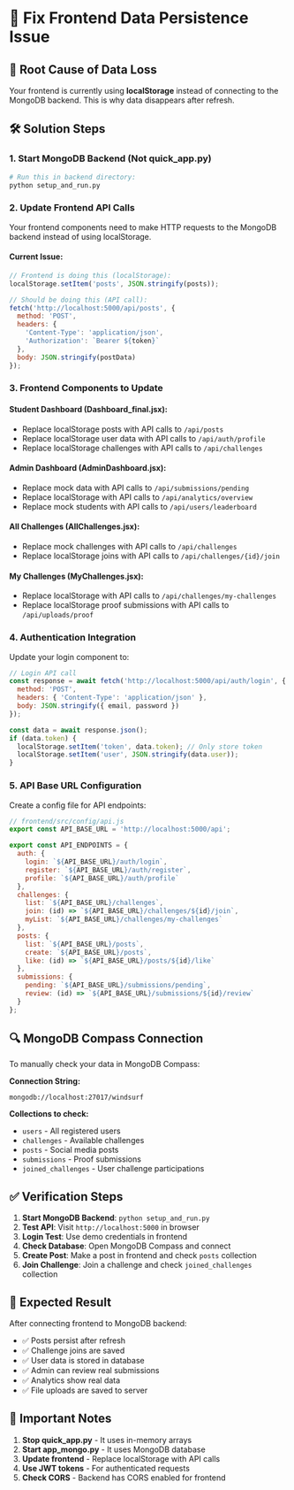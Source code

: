 # 🔧 Fix Frontend Data Persistence Issue

## 🚨 **Root Cause of Data Loss**

Your frontend is currently using **localStorage** instead of connecting to the MongoDB backend. This is why data disappears after refresh.

## 🛠️ **Solution Steps**

### 1. **Start MongoDB Backend** (Not quick_app.py)
```bash
# Run this in backend directory:
python setup_and_run.py
```

### 2. **Update Frontend API Calls**

Your frontend components need to make HTTP requests to the MongoDB backend instead of using localStorage.

#### **Current Issue:**
```javascript
// Frontend is doing this (localStorage):
localStorage.setItem('posts', JSON.stringify(posts));

// Should be doing this (API call):
fetch('http://localhost:5000/api/posts', {
  method: 'POST',
  headers: {
    'Content-Type': 'application/json',
    'Authorization': `Bearer ${token}`
  },
  body: JSON.stringify(postData)
});
```

### 3. **Frontend Components to Update**

#### **Student Dashboard (Dashboard_final.jsx):**
- Replace localStorage posts with API calls to `/api/posts`
- Replace localStorage user data with API calls to `/api/auth/profile`
- Replace localStorage challenges with API calls to `/api/challenges`

#### **Admin Dashboard (AdminDashboard.jsx):**
- Replace mock data with API calls to `/api/submissions/pending`
- Replace localStorage with API calls to `/api/analytics/overview`
- Replace mock students with API calls to `/api/users/leaderboard`

#### **All Challenges (AllChallenges.jsx):**
- Replace mock challenges with API calls to `/api/challenges`
- Replace localStorage joins with API calls to `/api/challenges/{id}/join`

#### **My Challenges (MyChallenges.jsx):**
- Replace localStorage with API calls to `/api/challenges/my-challenges`
- Replace localStorage proof submissions with API calls to `/api/uploads/proof`

### 4. **Authentication Integration**

Update your login component to:
```javascript
// Login API call
const response = await fetch('http://localhost:5000/api/auth/login', {
  method: 'POST',
  headers: { 'Content-Type': 'application/json' },
  body: JSON.stringify({ email, password })
});

const data = await response.json();
if (data.token) {
  localStorage.setItem('token', data.token); // Only store token
  localStorage.setItem('user', JSON.stringify(data.user));
}
```

### 5. **API Base URL Configuration**

Create a config file for API endpoints:
```javascript
// frontend/src/config/api.js
export const API_BASE_URL = 'http://localhost:5000/api';

export const API_ENDPOINTS = {
  auth: {
    login: `${API_BASE_URL}/auth/login`,
    register: `${API_BASE_URL}/auth/register`,
    profile: `${API_BASE_URL}/auth/profile`
  },
  challenges: {
    list: `${API_BASE_URL}/challenges`,
    join: (id) => `${API_BASE_URL}/challenges/${id}/join`,
    myList: `${API_BASE_URL}/challenges/my-challenges`
  },
  posts: {
    list: `${API_BASE_URL}/posts`,
    create: `${API_BASE_URL}/posts`,
    like: (id) => `${API_BASE_URL}/posts/${id}/like`
  },
  submissions: {
    pending: `${API_BASE_URL}/submissions/pending`,
    review: (id) => `${API_BASE_URL}/submissions/${id}/review`
  }
};
```

## 🔍 **MongoDB Compass Connection**

To manually check your data in MongoDB Compass:

**Connection String:**
```
mongodb://localhost:27017/windsurf
```

**Collections to check:**
- `users` - All registered users
- `challenges` - Available challenges  
- `posts` - Social media posts
- `submissions` - Proof submissions
- `joined_challenges` - User challenge participations

## ✅ **Verification Steps**

1. **Start MongoDB Backend**: `python setup_and_run.py`
2. **Test API**: Visit `http://localhost:5000` in browser
3. **Login Test**: Use demo credentials in frontend
4. **Check Database**: Open MongoDB Compass and connect
5. **Create Post**: Make a post in frontend and check `posts` collection
6. **Join Challenge**: Join a challenge and check `joined_challenges` collection

## 🎯 **Expected Result**

After connecting frontend to MongoDB backend:
- ✅ Posts persist after refresh
- ✅ Challenge joins are saved
- ✅ User data is stored in database
- ✅ Admin can review real submissions
- ✅ Analytics show real data
- ✅ File uploads are saved to server

## 🚨 **Important Notes**

1. **Stop quick_app.py** - It uses in-memory arrays
2. **Start app_mongo.py** - It uses MongoDB database
3. **Update frontend** - Replace localStorage with API calls
4. **Use JWT tokens** - For authenticated requests
5. **Check CORS** - Backend has CORS enabled for frontend
